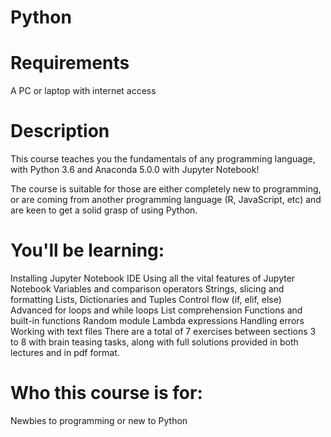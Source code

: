 # Python

# Requirements
A PC or laptop with internet access

# Description
This course teaches you the fundamentals of any programming language, with Python 3.6 and Anaconda 5.0.0 with Jupyter Notebook!

The course is suitable for those are either completely new to programming, or are coming from another programming language (R, JavaScript, etc) and are keen to get a solid grasp of using Python.

# You'll be learning:

Installing Jupyter Notebook IDE
Using all the vital features of Jupyter Notebook
Variables and comparison operators
Strings, slicing and formatting
Lists, Dictionaries and Tuples
Control flow (if, elif, else)
Advanced for loops and while loops
List comprehension
Functions and built-in functions
Random module
Lambda expressions
Handling errors
Working with text files
There are a total of 7 exercises between sections 3 to 8 with brain teasing tasks, along with full solutions provided in both lectures and in pdf format.

# Who this course is for:
Newbies to programming or new to Python
